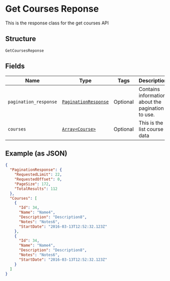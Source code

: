 
# Get Courses Reponse

This is the response class for the get courses API

## Structure

`GetCoursesReponse`

## Fields

| Name | Type | Tags | Description |
|  --- | --- | --- | --- |
| `pagination_response` | [`PaginationResponse`](../../doc/models/pagination-response.md) | Optional | Contains information about the pagination to use. |
| `courses` | [`Array<Course>`](../../doc/models/course.md) | Optional | This is the list course data |

## Example (as JSON)

```json
{
  "PaginationResponse": {
    "RequestedLimit": 22,
    "RequestedOffset": 0,
    "PageSize": 172,
    "TotalResults": 112
  },
  "Courses": [
    {
      "Id": 34,
      "Name": "Name4",
      "Description": "Description8",
      "Notes": "Notes6",
      "StartDate": "2016-03-13T12:52:32.123Z"
    },
    {
      "Id": 34,
      "Name": "Name4",
      "Description": "Description8",
      "Notes": "Notes6",
      "StartDate": "2016-03-13T12:52:32.123Z"
    }
  ]
}
```

